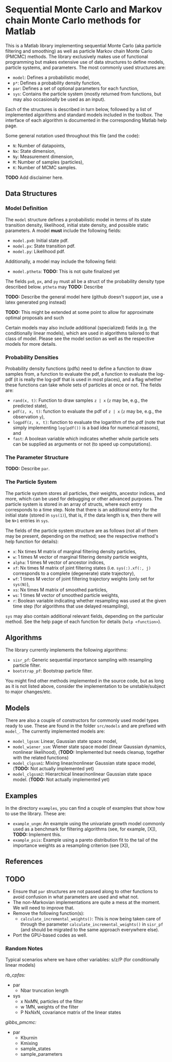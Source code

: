 # Sequential Monte Carlo and Markov chain Monte Carlo methods for Matlab
This is a Matlab library implementing sequential Monte Carlo (aka particle filtering and smoothing) as well as particle Markov chain Monte Carlo (PMCMC) methods. The library exclusively makes use of functional programming but makes extensive use of data structures to define models, particle systems, and parameters. The most commonly used structures are:

* `model`: Defines a probabilistic model,
* `p*`: Defines a probability density function,
* `par`: Defines a set of optional parameters for each function,
* `sys`: Contains the particle system (mostly returned from functions, but may also occasionally be used as an input).

Each of the structures is described in turn below, followed by a list of implemented algorithms and standard models included in the toolbox. The interface of each algorithm is documented in the corresponding Matlab help page.

Some general notation used throughout this file (and the code):

* `N`: Number of datapoints,
* `Nx`: State dimension,
* `Ny`: Measurement dimension,
* `M`: Number of samples (particles),
* `K`: Number of MCMC samples.

**TODO** Add disclaimer here.


## Data Structures
### Model Definition
The `model` structure defines a probabilistic model in terms of its state transition density, likelihood, initial state density, and possible static parameters. A model **must** include the following fields:

* `model.px0`: Initial state pdf.
* `model.px`: State transition pdf.
* `model.py`: Likelihood pdf.

Additionally, a model may include the following field:

* `model.ptheta`: **TODO:** This is not quite finalized yet

The fields `px0`, `px`, and `py` must all be a struct of the probability density type described below. `ptheta` may **TODO:** Describe

**TODO:** Describe the general model here (github doesn't support jax, use a latex generated png instead)

**TODO:** This might be extended at some point to allow for approximate optimal proposals and such

Certain models may also include additional (specialized) fields (e.g. the conditionally linear models), which are used in algorithms tailored to that class of model. Please see the model section as well as the respective models for more details.


### Probability Densities
Probability density functions (pdfs) need to define a function to draw samples from, a function to evaluate the pdf, a function to evaluate the log-pdf (it is really the log-pdf that is used in most places), and a flag whether these functions can take whole sets of particles at once or not. The fields are:

* `rand(x, t)`: Function to draw samples `z | x` (`z` may be, e.g., the predicted state), 
* `pdf(z, x, t)`: function to evaluate the pdf of `z | x` (`z` may be, e.g., the observation `y`),
* `logpdf(z, x, t)`: function to evaluate the logarithm of the pdf (note that simply implementing `log(pdf())` is a bad idea for numerical reasons), and
* `fast`: A boolean variable which indicates whether whole particle sets can be supplied as arguments or not (to speed up computations).


### The Parameter Structure
**TODO:** Describe `par`.


### The Particle System
The particle system stores all particles, their weights, ancestor indices, and more, which can be used for debugging or other advanced purposes. The particle system is stored in an array of structs, where each entry corresponds to a time step. Note that there is an additional entry for the initial state (stored in `sys(1)`), that is, if the data length is `N`, then there will be `N+1` entries in `sys`.

The fields of the particle system structure are as follows (not all of them may be present, depending on the method; see the respective method's help function for details):

* `x`: Nx times M matrix of marginal filtering density particles,
* `w`: 1 times M vector of marginal filtering density particle weights,
* `alpha`: 1 times M vector of ancestor indices,
* `xf`: Nx times M matrix of joint filtering states (i.e. `sys(:).xf(:, j)` corresponds to a complete (degenerate) state trajectory),
* `wf`: 1 times M vector of joint filtering trajectory weights (only set for `sys(N)`), 
* `xs`: Nx times M matrix of smoothed particles,
* `ws`: 1 times M vector of smoothed particle weights,
* `r`: Boolean variable indicating whether resampling was used at the given time step (for algorithms that use delayed resampling),

`sys` may also contain additional relevant fields, depending on the particular method. See the help page of each function for details (`help <function>`).


## Algorithms
The library currently implements the following algorithms:

* `sisr_pf`: Generic sequential importance sampling with resampling particle filter.
* `bootstrap_pf`: Bootstrap particle filter.

You might find other methods implemented in the source code, but as long as it is not listed above, consider the implementation to be unstable/subject to major changes/etc.


## Models
There are also a couple of constructors for commonly used model types ready to use. These are found in the folder `src/models` and are prefixed with `model_`. The currently implemented models are:

* `model_lgssm`: Linear, Gaussian state space model,
* `model_wiener_ssm`: Wiener state space model (linear Gaussian dynamics, nonlinear likelihood), (**TODO:** Implemented but needs cleanup, together with the related functions)
* `model_clgssm1`: Mixing linear/nonlinear Gaussian state space model, (**TODO:** Not actually implemented yet)
* `model_clgssm2`: Hierarchical linear/nonlinear Gaussian state space model. (**TODO:** Not actually implemented yet)


## Examples
In the directory `examples`, you can find a couple of examples that show how to use the library. These are:

* `example_ungm`: An example using the univariate growth model commonly used as a benchmark for filtering algorithms (see, for example, [X]), **TODO:** Implement this.
* `example_psis`: Example using a pareto distribution fit to the tail of the importance weights as a resampling criterion (see [X]),


## References


## TODO
* Ensure that `par` structures are not passed along to other functions to avoid confusion in what parameters are used and what not.
* The non-Markovian implementations are quite a mess at the moment. We will need to improve that.
* Remove the following function(s):
  * `calculate_incremental_weights()`: This is now being taken care of through the parameter `calculate_incremental_weights()` in `sisr_pf` (and should be migrated to the same approach everywhere else).
* Port the GPU-based codes as well.

### Random Notes
Typical scenarios where we have other variables: s/z/P (for conditionally linear models)

*rb_cpfas:*
* par
  * Nbar  truncation length
* sys
  * x     Nx*M*N, particles of the filter
  * w     1*M*N, weights of the filter
  * P     Nx*Nx*N, covariance matrix of the linear states


*gibbs_pmcmc:*
* par
  * Kburnin
  * Kmixing
  * sample_states
  * sample_parameters

